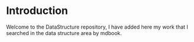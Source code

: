 # Introduction

Welcome to the DataStructure repository, I have added here my work that I searched in the data structure area by mdbook.
